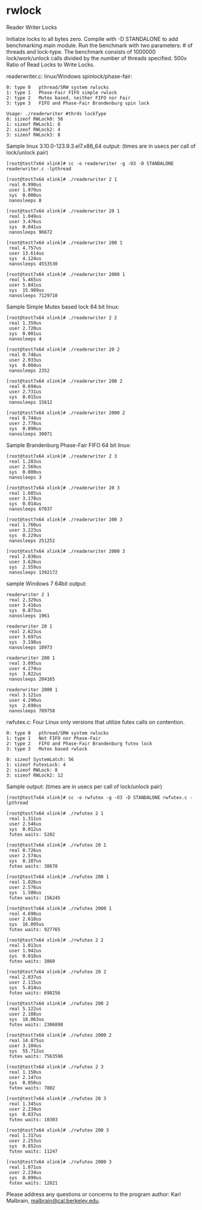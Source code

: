 rwlock
======

Reader Writer Locks

Initialze locks to all bytes zero. Compile with -D STANDALONE to add benchmarking main module.  Run the benchmark with two parameters:  # of threads and lock-type.  The benchmark consists of 1000000 lock/work/unlock calls divided by the number of threads specified.  500x Ratio of Read Locks to Write Locks.

readerwriter.c: linux/Windows spinlock/phase-fair:

    0: type 0   pthread/SRW system rwlocks
    1: type 1	Phase-Fair FIFO simple rwlock
    2: type 2	Mutex based, neither FIFO nor Fair
    3: type 3	FIFO and Phase-Fair Brandenburg spin lock

    Usage: ./readerwriter #thrds lockType
    0: sizeof RWLock0: 56
    1: sizeof RWLock1: 8
    2: sizeof RWLock2: 4
    3: sizeof RWLock3: 8

Sample linux 3.10.0-123.9.3.el7.x86_64 output: (times are in usecs per call of lock/unlock pair)

    [root@test7x64 xlink]# cc -o readerwriter -g -O3 -D STANDALONE readerwriter.c -lpthread

    [root@test7x64 xlink]# ./readerwriter 2 1
     real 0.990us
     user 1.979us
     sys  0.000us
     nanosleeps 8

    [root@test7x64 xlink]# ./readerwriter 20 1
     real 1.049us
     user 3.476us
     sys  0.041us
     nanosleeps 96672

    [root@test7x64 xlink]# ./readerwriter 200 1
     real 4.757us
     user 13.614us
     sys  4.124us
     nanosleeps 4553530

    [root@test7x64 xlink]# ./readerwriter 2000 1
     real 5.465us
     user 5.841us
     sys  15.989us
     nanosleeps 7129710

Sample Simple Mutex based lock 64 bit linux:

    [root@test7x64 xlink]# ./readerwriter 2 2
     real 1.359us
     user 2.720us
     sys  0.001us
     nanosleeps 4

    [root@test7x64 xlink]# ./readerwriter 20 2
     real 0.746us
     user 2.933us
     sys  0.004us
     nanosleeps 2352

    [root@test7x64 xlink]# ./readerwriter 200 2
     real 0.694us
     user 2.731us
     sys  0.015us
     nanosleeps 15612

    [root@test7x64 xlink]# ./readerwriter 2000 2
     real 0.744us
     user 2.778us
     sys  0.090us
     nanosleeps 30071

Sample Brandenburg Phase-Fair FIFO 64 bit linux:

    [root@test7x64 xlink]# ./readerwriter 2 3
     real 1.283us
     user 2.569us
     sys  0.000us
     nanosleeps 3

    [root@test7x64 xlink]# ./readerwriter 20 3
     real 1.685us
     user 3.178us
     sys  0.014us
     nanosleeps 67037

    [root@test7x64 xlink]# ./readerwriter 200 3
     real 1.760us
     user 3.223us
     sys  0.229us
     nanosleeps 251252

    [root@test7x64 xlink]# ./readerwriter 2000 3
     real 2.030us
     user 3.626us
     sys  2.559us
     nanosleeps 1392172

sample Windows 7 64bit output:

    readerwriter 2 1
     real 2.329us
     user 3.416us
     sys  0.873us
     nanosleeps 1961

    readerwriter 20 1
     real 2.623us
     user 3.697us
     sys  3.198us
     nanosleeps 18973

    readerwriter 200 1
     real 3.095us
     user 4.274us
     sys  3.822us
     nanosleeps 204165

    readerwriter 2000 1
     real 3.121us
     user 4.290us
     sys  2.698us
     nanosleeps 789758

rwfutex.c:	Four Linux only versions that utilize futex calls on contention.

    0: type 0   pthread/SRW system rwlocks
    1: type 1   Not FIFO nor Phase-Fair
    2: type 2	FIFO and Phase-Fair Brandenburg futex lock
    3: type 3	Mutex based rwlock

    0: sizeof SystemLatch: 56
    1: sizeof FutexLock: 4
    2: sizeof RWLock: 8
    3: sizeof RWLock2: 12

Sample output: (times are in usecs per call of lock/unlock pair)

    [root@test7x64 xlink]# cc -o rwfutex -g -O3 -D STANDALONE rwfutex.c -lpthread

    [root@test7x64 xlink]# ./rwfutex 2 1
     real 1.311us
     user 2.546us
     sys  0.012us
     futex waits: 5202

    [root@test7x64 xlink]# ./rwfutex 20 1
     real 0.726us
     user 2.574us
     sys  0.107us
     futex waits: 38678

    [root@test7x64 xlink]# ./rwfutex 200 1
     real 1.026us
     user 2.576us
     sys  1.500us
     futex waits: 156245

    [root@test7x64 xlink]# ./rwfutex 2000 1
     real 4.690us
     user 2.618us
     sys  16.095us
     futex waits: 927765

    [root@test7x64 xlink]# ./rwfutex 2 2
     real 1.013us
     user 1.942us
     sys  0.018us
     futex waits: 3860

    [root@test7x64 xlink]# ./rwfutex 20 2
     real 2.037us
     user 2.115us
     sys  5.814us
     futex waits: 698256

    [root@test7x64 xlink]# ./rwfutex 200 2
     real 5.122us
     user 2.188us
     sys  18.063us
     futex waits: 2306898

    [root@test7x64 xlink]# ./rwfutex 2000 2
     real 14.875us
     user 3.104us
     sys  55.712us
     futex waits: 7563596

    [root@test7x64 xlink]# ./rwfutex 2 3
     real 1.150us
     user 2.147us
     sys  0.050us
     futex waits: 7802

    [root@test7x64 xlink]# ./rwfutex 20 3
     real 1.345us
     user 2.234us
     sys  0.037us
     futex waits: 10303

    [root@test7x64 xlink]# ./rwfutex 200 3
     real 1.317us
     user 2.253us
     sys  0.052us
     futex waits: 11247

    [root@test7x64 xlink]# ./rwfutex 2000 3
     real 1.071us
     user 2.234us
     sys  0.099us
     futex waits: 12821

Please address any questions or concerns to the program author: Karl Malbrain, malbrain@cal.berkeley.edu.
